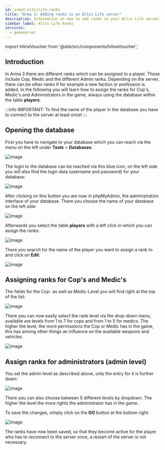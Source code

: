 ```yaml
---
id: arma3-altislife-ranks
title: "Arma 3: Adding ranks to an Altis Life server"
description: Information on how to add ranks to your Altis Life server from ZAP-Hosting - ZAP-Hosting.com documentation
sidebar_label: Altis Life Ranks
services:
  - gameserver
---
```


import InlineVoucher from '@site/src/components/InlineVoucher';

## Introduction

In Arma 3 there are different ranks which can be assigned to a player. These include Cop, Medic and the different Admin ranks.
Depending on the server, there can be other ranks if for example a new faction or profession is added.
In the following you will learn how to assign the ranks for Cop's, Medic's and Administrators in the game, always using the database within the table **players**.

:::info
IMPORTANT: To find the name of the player in the database you have to connect to the server at least once!
:::

<InlineVoucher />

## Opening the database

First you have to navigate to your database which you can reach via the menu on the left under **Tools** > **Databases**:

![image](https://screensaver01.zap-hosting.com/index.php/s/Y8mZZ7JCNqr9zZM/preview)

The login to the database can be reached via this blue icon, on the left side you will also find the login data (username and password) for your database:

![image](https://screensaver01.zap-hosting.com/index.php/s/3tta9MQ5XcdZk98/preview)


After clicking on this button you are now in phpMyAdmin, the administration interface of your database.
There you choose the name of your database on the left side:

![image](https://screensaver01.zap-hosting.com/index.php/s/YfTpyoXmArbtBwb/preview)

Afterwards you select the table **players** with a left click in which you can assign the ranks:


![image](https://screensaver01.zap-hosting.com/index.php/s/A643Ds2LFjFCzba/preview)

There you search for the name of the player you want to assign a rank to and click on **Edit**:

![image](https://screensaver01.zap-hosting.com/index.php/s/KrnpZMyeiL8YXAm/preview)


## Assigning ranks for Cop's and Medic's


The fields for the Cop- as well as Medic-Level you will find right at the top of the list:

![image](https://screensaver01.zap-hosting.com/index.php/s/z5KoxwqHf7XMcFd/preview)

There you can now easily select the rank level via the drop-down menu, available are levels from 1 to 7 for cops and from 1 to 5 for medics.
The higher the level, the more permissions the Cop or Medic has in the game, this has among other things an influence on the available weapons and vehicles.

![image](https://screensaver01.zap-hosting.com/index.php/s/bKr4MHNy5LYnWYr/preview)


## Assign ranks for administrators (admin level)

You set the admin level as described above, only the entry for it is further down:

![image](https://screensaver01.zap-hosting.com/index.php/s/fc5G93bWkdW7nAj/preview)

There you can also choose between 5 different levels by dropdown. The higher the level the more rights the administrator has in the game.


To save the changes, simply click on the **GO** button at the bottom right:

![image](https://screensaver01.zap-hosting.com/index.php/s/y85Zwq3J8zM9sFi/preview)

The ranks have now been saved, so that they become active for the player who has to reconnect to the server once, a restart
of the server is not necessary.
